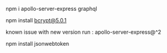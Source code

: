 npm i apollo-server-express graphql

npm install bcrypt@5.0.1

known issue with new version run : apollo-server-express@^2

npm install jsonwebtoken
